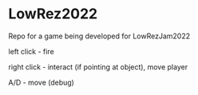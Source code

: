 # LowRez2022
Repo for a game being developed for LowRezJam2022

left click - fire

right click - interact (if pointing at object), move player

A/D - move (debug)
